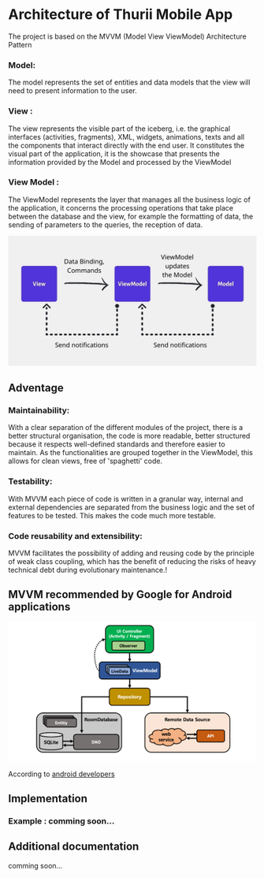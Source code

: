 # Architecture of Thurii Mobile App

The project is based on the MVVM (Model View ViewModel) Architecture Pattern

### Model:
The model represents the set of entities and data models that the view will need to present information to the user.

### View :

The view represents the visible part of the iceberg, i.e. the graphical interfaces (activities, fragments), XML, widgets, animations, texts and all the components that interact directly with the end user. It constitutes the visual part of the application, it is the showcase that presents the information provided by the Model and processed by the ViewModel

### View Model :

The ViewModel represents the layer that manages all the business logic of the application, it concerns the processing operations that take place between the database and the view, for example the formatting of data, the sending of parameters to the queries, the reception of data.

<img alt="schema MVVM" src="./docs_imgs/mvvm.jpeg">

## Adventage

### Maintainability: 
With a clear separation of the different modules of the project, there is a better structural organisation, the code is more readable, better structured because it respects well-defined standards and therefore easier to maintain. As the functionalities are grouped together in the ViewModel, this allows for clean views, free of 'spaghetti' code.

### Testability: 
With MVVM each piece of code is written in a granular way, internal and external dependencies are separated from the business logic and the set of features to be tested. This makes the code much more testable.

### Code reusability and extensibility: 
MVVM facilitates the possibility of adding and reusing code by the principle of weak class coupling, which has the benefit of reducing the risks of heavy technical debt during evolutionary maintenance.!


## MVVM recommended by Google for Android applications

<img alt="google MVVM" src="./docs_imgs/google_mvvm.png">

According to [android developers](https://developer.android.com/topic/architecture)

## Implementation

### Example : comming soon...

## Additional documentation

comming soon...

